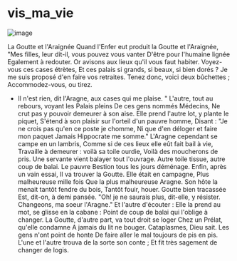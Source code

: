# vis_ma_vie
![image](https://user-images.githubusercontent.com/724239/132588274-65d684f9-7b58-4cb5-acd7-8f03397a7be4.png)

La Goutte et l'Araignée
Quand l'Enfer eut produit la Goutte et l'Araignée,
"Mes filles, leur dit-il, vous pouvez vous vanter
D'être pour l'humaine lignée
Egalement à redouter.
Or avisons aux lieux qu'il vous faut habiter.
Voyez-vous ces cases étrètes,
Et ces palais si grands, si beaux, si bien dorés ?
Je me suis proposé d'en faire vos retraites.
Tenez donc, voici deux bûchettes ;
Accommodez-vous, ou tirez.
- Il n'est rien, dit l'Aragne, aux cases qui me plaise. "
L'autre, tout au rebours, voyant les Palais pleins
De ces gens nommés Médecins,
Ne crut pas y pouvoir demeurer à son aise.
Elle prend l'autre lot, y plante le piquet,
S'étend à son plaisir sur l'orteil d'un pauvre homme,
Disant : "Je ne crois pas qu'en ce poste je chomme,
Ni que d'en déloger et faire mon paquet
Jamais Hippocrate me somme."
L'Aragne cependant se campe en un lambris,
Comme si de ces lieux elle eût fait bail à vie,
Travaille à demeurer : voilà sa toile ourdie,
Voilà des moucherons de pris.
Une servante vient balayer tout l'ouvrage.
Autre toile tissue, autre coup de balai.
Le pauvre Bestion tous les jours déménage.
Enfin, après un vain essai,
Il va trouver la Goutte. Elle était en campagne,
Plus malheureuse mille fois
Que la plus malheureuse Aragne.
Son hôte la menait tantôt fendre du bois,
Tantôt fouir, houer. Goutte bien tracassée
Est, dit-on, à demi pansée.
"Oh! je ne saurais plus, dit-elle, y résister.
Changeons, ma soeur l'Aragne." Et l'autre d'écouter :
Elle la prend au mot, se glisse en la cabane :
Point de coup de balai qui l'oblige à changer.
La Goutte, d'autre part, va tout droit se loger
Chez un Prélat, qu'elle condamne
A jamais du lit ne bouger.
Cataplasmes, Dieu sait. Les gens n'ont point de honte
De faire aller le mal toujours de pis en pis.
L'une et l'autre trouva de la sorte son conte ;
Et fit très sagement de changer de logis.
